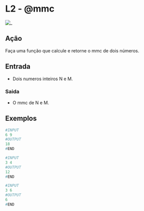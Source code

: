 # L2 - @mmc

![_](https://raw.githubusercontent.com/qxcodefup/arcade/master/base/mmc/cover.jpg)

## Ação

Faça uma função que calcule e retorne o mmc de dois números.  

## Entrada

* Dois numeros inteiros N e M.

### Saida

* O mmc de N e M.

## Exemplos

``` py
#INPUT
6 9
#OUTPUT
18
#END

#INPUT
3 4
#OUTPUT
12
#END

#INPUT
3 6
#OUTPUT
6
#END
```
